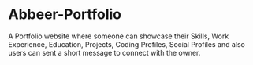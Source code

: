 # Abbeer-Portfolio
A Portfolio website where someone can showcase their Skills, Work Experience, Education, Projects, Coding Profiles, Social Profiles and also users can sent a short message to connect with the owner.
